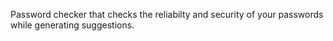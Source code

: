 Password checker that checks the reliabilty and security of your passwords while generating suggestions.
